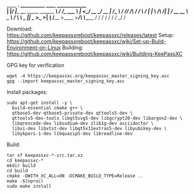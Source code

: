  ____  __.           __________                      ____  ____________  
|    |/ _|____   ____\______   \_____    ______ _____\   \/  /\_   ___ \ 
|      <_/ __ \_/ __ \|     ___/\__  \  /  ___//  ___/\     / /    \  \/ 
|    |  \  ___/\  ___/|    |     / __ \_\___ \ \___ \ /     \ \     \____
|____|__ \___  >\___  >____|    (____  /____  >____  >___/\  \ \______  /
        \/   \/     \/               \/     \/     \/      \_/        \/ 


Download:  
https://github.com/keepassxreboot/keepassxc/releases/latest
Setup:  
https://github.com/keepassxreboot/keepassxc/wiki/Set-up-Build-Environment-on-Linux
Building:  
https://github.com/keepassxreboot/keepassxc/wiki/Building-KeePassXC

GPG key for verification
```
wget -4 https://keepassxc.org/keepassxc_master_signing_key.asc
gpg --import keepassxc_master_signing_key.asc
```

Install packages:
```
sudo apt-get install -y \
  build-essential cmake g++ \
  qtbase5-dev qtbase5-private-dev qttools5-dev \
  qttools5-dev-tools libqt5svg5-dev libgcrypt20-dev libargon2-dev \
  libqrencode-dev libsodium-dev zlib1g-dev asciidoctor \
  libxi-dev libxtst-dev libqt5x11extras5-dev libyubikey-dev \
  libykpers-1-dev libquazip5-dev libreadline-dev
```




Build:
```
tar xf keepassxc-*-src.tar.xz
cd keepassxc-*
mkdir build
cd build
cmake -DWITH_XC_ALL=ON -DCMAKE_BUILD_TYPE=Release ..
make -$(nproc)
sudo make install
```

